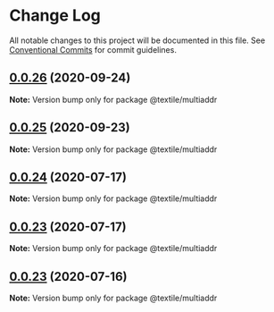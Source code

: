 # Change Log

All notable changes to this project will be documented in this file.
See [Conventional Commits](https://conventionalcommits.org) for commit guidelines.

## [0.0.26](https://github.com/textileio/js-threads/compare/@textile/multiaddr@0.0.24...@textile/multiaddr@0.0.26) (2020-09-24)

**Note:** Version bump only for package @textile/multiaddr





## [0.0.25](https://github.com/textileio/js-threads/compare/@textile/multiaddr@0.0.24...@textile/multiaddr@0.0.25) (2020-09-23)

**Note:** Version bump only for package @textile/multiaddr





## [0.0.24](https://github.com/textileio/js-threads/compare/@textile/multiaddr@0.0.23...@textile/multiaddr@0.0.24) (2020-07-17)

**Note:** Version bump only for package @textile/multiaddr





## [0.0.23](https://github.com/textileio/js-threads/compare/@textile/multiaddr@0.0.22...@textile/multiaddr@0.0.23) (2020-07-17)

**Note:** Version bump only for package @textile/multiaddr





## [0.0.23](https://github.com/textileio/js-threads/compare/@textile/multiaddr@0.0.22...@textile/multiaddr@0.0.23) (2020-07-16)

**Note:** Version bump only for package @textile/multiaddr
